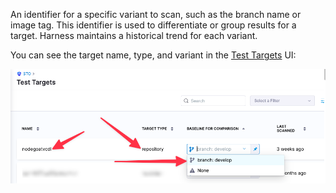An identifier for a specific variant to scan, such as the branch name or image tag. This identifier is used to differentiate or group results for a target. Harness maintains a historical trend for each variant.

You can see the target name, type, and variant in the [Test Targets](/docs/security-testing-orchestration/onboard-sto/key-concepts/targets-and-baselines.md) UI:

![Target name, type, and branch](../../static/repo-settings.png)